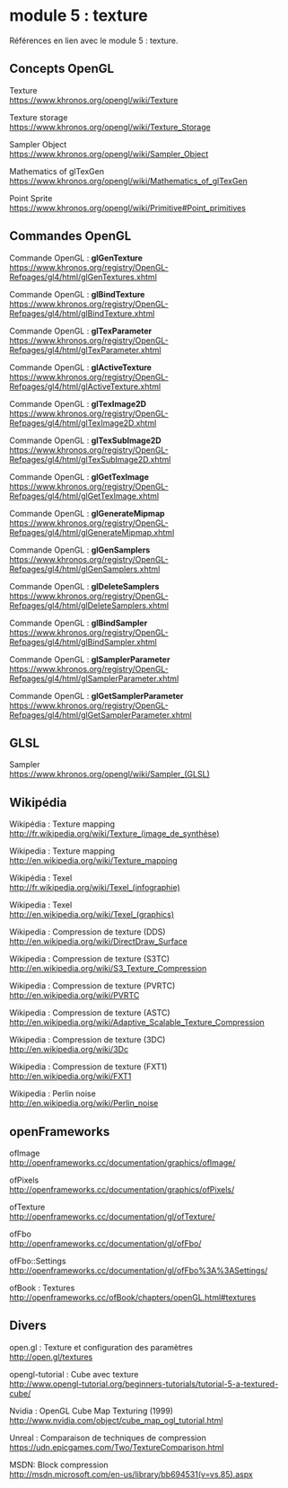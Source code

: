 # module 5 : texture

Références en lien avec le module 5 : texture.

## Concepts OpenGL

Texture  
https://www.khronos.org/opengl/wiki/Texture

Texture storage  
https://www.khronos.org/opengl/wiki/Texture_Storage

Sampler Object  
https://www.khronos.org/opengl/wiki/Sampler_Object

Mathematics of glTexGen  
https://www.khronos.org/opengl/wiki/Mathematics_of_glTexGen

Point Sprite  
https://www.khronos.org/opengl/wiki/Primitive#Point_primitives

## Commandes OpenGL

Commande OpenGL : **glGenTexture**  
https://www.khronos.org/registry/OpenGL-Refpages/gl4/html/glGenTextures.xhtml

Commande OpenGL : **glBindTexture**  
https://www.khronos.org/registry/OpenGL-Refpages/gl4/html/glBindTexture.xhtml

Commande OpenGL : **glTexParameter**  
https://www.khronos.org/registry/OpenGL-Refpages/gl4/html/glTexParameter.xhtml

Commande OpenGL : **glActiveTexture**  
https://www.khronos.org/registry/OpenGL-Refpages/gl4/html/glActiveTexture.xhtml

Commande OpenGL : **glTexImage2D**  
https://www.khronos.org/registry/OpenGL-Refpages/gl4/html/glTexImage2D.xhtml

Commande OpenGL : **glTexSubImage2D**  
https://www.khronos.org/registry/OpenGL-Refpages/gl4/html/glTexSubImage2D.xhtml

Commande OpenGL : **glGetTexImage**  
https://www.khronos.org/registry/OpenGL-Refpages/gl4/html/glGetTexImage.xhtml

Commande OpenGL : **glGenerateMipmap**  
https://www.khronos.org/registry/OpenGL-Refpages/gl4/html/glGenerateMipmap.xhtml

Commande OpenGL : **glGenSamplers**  
https://www.khronos.org/registry/OpenGL-Refpages/gl4/html/glGenSamplers.xhtml

Commande OpenGL : **glDeleteSamplers**  
https://www.khronos.org/registry/OpenGL-Refpages/gl4/html/glDeleteSamplers.xhtml

Commande OpenGL : **glBindSampler**  
https://www.khronos.org/registry/OpenGL-Refpages/gl4/html/glBindSampler.xhtml

Commande OpenGL : **glSamplerParameter**  
https://www.khronos.org/registry/OpenGL-Refpages/gl4/html/glSamplerParameter.xhtml

Commande OpenGL : **glGetSamplerParameter**  
https://www.khronos.org/registry/OpenGL-Refpages/gl4/html/glGetSamplerParameter.xhtml

## GLSL

Sampler  
https://www.khronos.org/opengl/wiki/Sampler_(GLSL)

## Wikipédia

Wikipédia : Texture mapping  
http://fr.wikipedia.org/wiki/Texture_(image_de_synthèse)

Wikipedia : Texture mapping  
http://en.wikipedia.org/wiki/Texture_mapping

Wikipédia : Texel  
http://fr.wikipedia.org/wiki/Texel_(infographie)

Wikipedia : Texel  
http://en.wikipedia.org/wiki/Texel_(graphics)

Wikipedia : Compression de texture (DDS)  
http://en.wikipedia.org/wiki/DirectDraw_Surface

Wikipedia : Compression de texture (S3TC)  
http://en.wikipedia.org/wiki/S3_Texture_Compression

Wikipedia : Compression de texture (PVRTC)  
http://en.wikipedia.org/wiki/PVRTC

Wikipedia : Compression de texture (ASTC)  
http://en.wikipedia.org/wiki/Adaptive_Scalable_Texture_Compression

Wikipedia : Compression de texture (3DC)  
http://en.wikipedia.org/wiki/3Dc

Wikipedia : Compression de texture (FXT1)  
http://en.wikipedia.org/wiki/FXT1

Wikipedia : Perlin noise  
http://en.wikipedia.org/wiki/Perlin_noise

## openFrameworks

ofImage  
http://openframeworks.cc/documentation/graphics/ofImage/

ofPixels  
http://openframeworks.cc/documentation/graphics/ofPixels/

ofTexture  
http://openframeworks.cc/documentation/gl/ofTexture/

ofFbo  
http://openframeworks.cc/documentation/gl/ofFbo/

ofFbo::Settings  
http://openframeworks.cc/documentation/gl/ofFbo%3A%3ASettings/

ofBook : Textures  
http://openframeworks.cc/ofBook/chapters/openGL.html#textures

## Divers

open.gl : Texture et configuration des paramètres  
http://open.gl/textures

opengl-tutorial : Cube avec texture  
http://www.opengl-tutorial.org/beginners-tutorials/tutorial-5-a-textured-cube/

Nvidia : OpenGL Cube Map Texturing (1999)  
http://www.nvidia.com/object/cube_map_ogl_tutorial.html

Unreal : Comparaison de techniques de compression  
https://udn.epicgames.com/Two/TextureComparison.html

MSDN: Block compression  
http://msdn.microsoft.com/en-us/library/bb694531(v=vs.85).aspx
